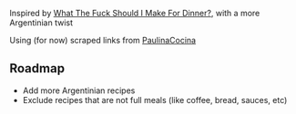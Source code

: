 Inspired by [What The Fuck Should I Make For Dinner?](https://www.whatthefuckshouldimakefordinner.com/index.php), with a more Argentinian twist

Using (for now) scraped links from [PaulinaCocina](https://www.paulinacocina.net)

## Roadmap

- Add more Argentinian recipes
- Exclude recipes that are not full meals (like coffee, bread, sauces, etc)
